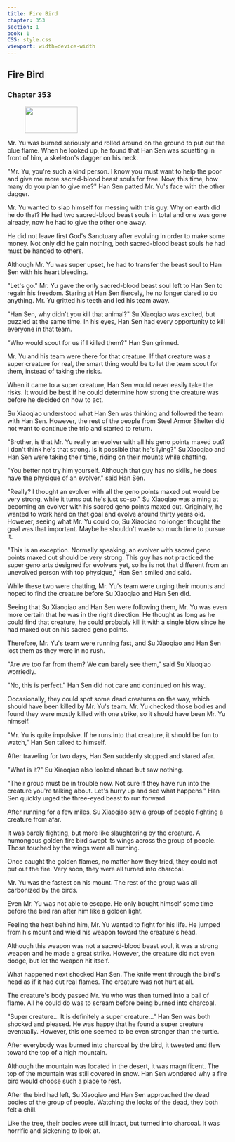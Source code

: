```yaml
---
title: Fire Bird
chapter: 353
section: 1
book: 1
CSS: style.css
viewport: width=device-width
---
```


## Fire Bird

### Chapter 353

<figure>
	<img src="../Images/gem.gif" alt="" id="gem" width="120" height="60" />
</figure>

Mr. Yu was burned seriously and rolled around on the ground to put out the blue flame. When he looked up, he found that Han Sen was squatting in front of him, a skeleton's dagger on his neck.

"Mr. Yu, you're such a kind person. I know you must want to help the poor and give me more sacred-blood beast souls for free. Now, this time, how many do you plan to give me?" Han Sen patted Mr. Yu's face with the other dagger.

Mr. Yu wanted to slap himself for messing with this guy. Why on earth did he do that? He had two sacred-blood beast souls in total and one was gone already, now he had to give the other one away.

He did not leave first God's Sanctuary after evolving in order to make some money. Not only did he gain nothing, both sacred-blood beast souls he had must be handed to others.

Although Mr. Yu was super upset, he had to transfer the beast soul to Han Sen with his heart bleeding.

"Let's go." Mr. Yu gave the only sacred-blood beast soul left to Han Sen to regain his freedom. Staring at Han Sen fiercely, he no longer dared to do anything. Mr. Yu gritted his teeth and led his team away.

"Han Sen, why didn't you kill that animal?" Su Xiaoqiao was excited, but puzzled at the same time. In his eyes, Han Sen had every opportunity to kill everyone in that team.

"Who would scout for us if I killed them?" Han Sen grinned.

Mr. Yu and his team were there for that creature. If that creature was a super creature for real, the smart thing would be to let the team scout for them, instead of taking the risks.

When it came to a super creature, Han Sen would never easily take the risks. It would be best if he could determine how strong the creature was before he decided on how to act.

Su Xiaoqiao understood what Han Sen was thinking and followed the team with Han Sen. However, the rest of the people from Steel Armor Shelter did not want to continue the trip and started to return.

"Brother, is that Mr. Yu really an evolver with all his geno points maxed out? I don't think he's that strong. Is it possible that he's lying?" Su Xiaoqiao and Han Sen were taking their time, riding on their mounts while chatting.

"You better not try him yourself. Although that guy has no skills, he does have the physique of an evolver," said Han Sen.

"Really? I thought an evolver with all the geno points maxed out would be very strong, while it turns out he's just so-so." Su Xiaoqiao was aiming at becoming an evolver with his sacred geno points maxed out. Originally, he wanted to work hard on that goal and evolve around thirty years old. However, seeing what Mr. Yu could do, Su Xiaoqiao no longer thought the goal was that important. Maybe he shouldn't waste so much time to pursue it.

"This is an exception. Normally speaking, an evolver with sacred geno points maxed out should be very strong. This guy has not practiced the super geno arts designed for evolvers yet, so he is not that different from an unevolved person with top physique," Han Sen smiled and said.

While these two were chatting, Mr. Yu's team were urging their mounts and hoped to find the creature before Su Xiaoqiao and Han Sen did.

Seeing that Su Xiaoqiao and Han Sen were following them, Mr. Yu was even more certain that he was in the right direction. He thought as long as he could find that creature, he could probably kill it with a single blow since he had maxed out on his sacred geno points.

Therefore, Mr. Yu's team were running fast, and Su Xiaoqiao and Han Sen lost them as they were in no rush.

"Are we too far from them? We can barely see them," said Su Xiaoqiao worriedly.

"No, this is perfect." Han Sen did not care and continued on his way.

Occasionally, they could spot some dead creatures on the way, which should have been killed by Mr. Yu's team. Mr. Yu checked those bodies and found they were mostly killed with one strike, so it should have been Mr. Yu himself.

"Mr. Yu is quite impulsive. If he runs into that creature, it should be fun to watch," Han Sen talked to himself.

After traveling for two days, Han Sen suddenly stopped and stared afar.

"What is it?" Su Xiaoqiao also looked ahead but saw nothing.

"Their group must be in trouble now. Not sure if they have run into the creature you're talking about. Let's hurry up and see what happens." Han Sen quickly urged the three-eyed beast to run forward.

After running for a few miles, Su Xiaoqiao saw a group of people fighting a creature from afar.

It was barely fighting, but more like slaughtering by the creature. A humongous golden fire bird swept its wings across the group of people. Those touched by the wings were all burning.

Once caught the golden flames, no matter how they tried, they could not put out the fire. Very soon, they were all turned into charcoal.

Mr. Yu was the fastest on his mount. The rest of the group was all carbonized by the birds.

Even Mr. Yu was not able to escape. He only bought himself some time before the bird ran after him like a golden light.

Feeling the heat behind him, Mr. Yu wanted to fight for his life. He jumped from his mount and wield his weapon toward the creature's head.

Although this weapon was not a sacred-blood beast soul, it was a strong weapon and he made a great strike. However, the creature did not even dodge, but let the weapon hit itself.

What happened next shocked Han Sen. The knife went through the bird's head as if it had cut real flames. The creature was not hurt at all.

The creature's body passed Mr. Yu who was then turned into a ball of flame. All he could do was to scream before being burned into charcoal.

"Super creature… It is definitely a super creature…" Han Sen was both shocked and pleased. He was happy that he found a super creature eventually. However, this one seemed to be even stronger than the turtle.

After everybody was burned into charcoal by the bird, it tweeted and flew toward the top of a high mountain.

Although the mountain was located in the desert, it was magnificent. The top of the mountain was still covered in snow. Han Sen wondered why a fire bird would choose such a place to rest.

After the bird had left, Su Xiaoqiao and Han Sen approached the dead bodies of the group of people. Watching the looks of the dead, they both felt a chill.

Like the tree, their bodies were still intact, but turned into charcoal. It was horrific and sickening to look at.